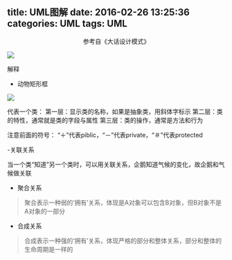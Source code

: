 title: UML图解
date: 2016-02-26 13:25:36
categories: UML
tags: UML
---

<center>参考自《大话设计模式》</center>

<!--more-->


![](1.png)


解释

- 动物矩形框

![](2.png)

代表一个类：
第一层：显示类的名称，如果是抽象类，用斜体字标示
第二层：类的特性，通常就是类的字段与属性
第三层：类的操作，通常是方法和行为

注意前面的符号：
“＋”代表piblic，“－”代表private，“＃”代表protected

-关联关系

当一个类“知道”另一个类时，可以用关联关系，企鹅知道气候的变化，故企鹅和气候做关联

- 聚合关系

>聚合表示一种弱的‘拥有’关系，体现是A对象可以包含B对象，但B对象不是A对象的一部分

- 合成关系

>合成表示一种强的‘拥有’关系，体现严格的部分和整体关系，部分和整体的生命周期是一样的


